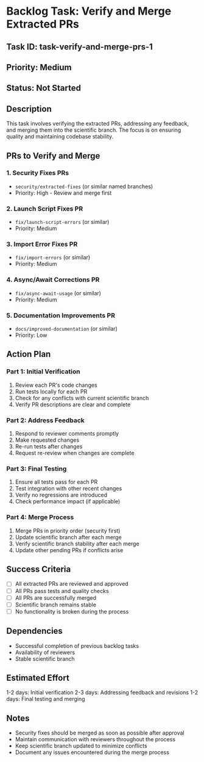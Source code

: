 # Backlog Task: Verify and Merge Extracted PRs

## Task ID: task-verify-and-merge-prs-1

## Priority: Medium

## Status: Not Started

## Description
This task involves verifying the extracted PRs, addressing any feedback, and merging them into the scientific branch. The focus is on ensuring quality and maintaining codebase stability.

## PRs to Verify and Merge

### 1. Security Fixes PRs
- `security/extracted-fixes` (or similar named branches)
- Priority: High - Review and merge first

### 2. Launch Script Fixes PR
- `fix/launch-script-errors` (or similar)
- Priority: Medium

### 3. Import Error Fixes PR
- `fix/import-errors` (or similar)
- Priority: Medium

### 4. Async/Await Corrections PR
- `fix/async-await-usage` (or similar)
- Priority: Medium

### 5. Documentation Improvements PR
- `docs/improved-documentation` (or similar)
- Priority: Low

## Action Plan

### Part 1: Initial Verification
1. Review each PR's code changes
2. Run tests locally for each PR
3. Check for any conflicts with current scientific branch
4. Verify PR descriptions are clear and complete

### Part 2: Address Feedback
1. Respond to reviewer comments promptly
2. Make requested changes
3. Re-run tests after changes
4. Request re-review when changes are complete

### Part 3: Final Testing
1. Ensure all tests pass for each PR
2. Test integration with other recent changes
3. Verify no regressions are introduced
4. Check performance impact (if applicable)

### Part 4: Merge Process
1. Merge PRs in priority order (security first)
2. Update scientific branch after each merge
3. Verify scientific branch stability after each merge
4. Update other pending PRs if conflicts arise

## Success Criteria
- [ ] All extracted PRs are reviewed and approved
- [ ] All PRs pass tests and quality checks
- [ ] All PRs are successfully merged
- [ ] Scientific branch remains stable
- [ ] No functionality is broken during the process

## Dependencies
- Successful completion of previous backlog tasks
- Availability of reviewers
- Stable scientific branch

## Estimated Effort
1-2 days: Initial verification
2-3 days: Addressing feedback and revisions
1-2 days: Final testing and merging

## Notes
- Security fixes should be merged as soon as possible after approval
- Maintain communication with reviewers throughout the process
- Keep scientific branch updated to minimize conflicts
- Document any issues encountered during the merge process